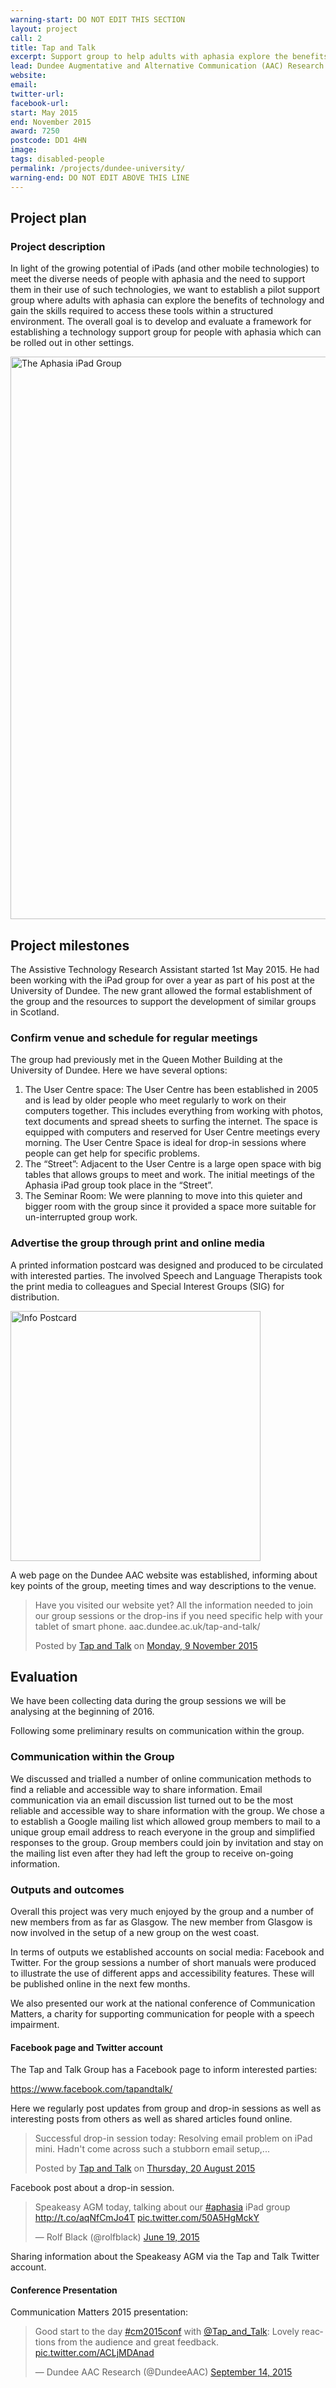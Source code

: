 ```yaml
---
warning-start: DO NOT EDIT THIS SECTION
layout: project
call: 2
title: Tap and Talk
excerpt: Support group to help adults with aphasia explore the benefits of technology
lead: Dundee Augmentative and Alternative Communication (AAC) Research Group, University of Dundee
website:
email:
twitter-url:
facebook-url:
start: May 2015
end: November 2015
award: 7250
postcode: DD1 4HN
image:
tags: disabled-people
permalink: /projects/dundee-university/
warning-end: DO NOT EDIT ABOVE THIS LINE
---
```



## Project plan

### Project description

In light of the growing potential of iPads (and other mobile technologies) to meet the diverse needs of people with aphasia and the need to support them in their use of such technologies, we want to establish a pilot support group where adults with aphasia can explore the benefits of technology and gain the skills required to access these tools within a structured environment. The overall goal is to develop and evaluate a framework for establishing a technology support group for people with aphasia which can be rolled out in other settings.

<img src="http://aac.dundee.ac.uk/wp-content/uploads/2015/06/IMG_6403.jpg"
alt="The Aphasia iPad Group" width="900">

## Project milestones

The Assistive Technology Research Assistant started 1st May 2015. He had been working with the iPad group for over a year as part of his post at the University of Dundee. The new grant allowed the formal establishment of the group and the resources to support the development of similar groups in Scotland.

### Confirm venue and schedule for regular meetings

The group had previously met in the Queen Mother Building at the University of Dundee. Here we have several options:

1.	The User Centre space: The User Centre has been established in 2005 and is lead by older people who meet regularly to work on their computers together. This includes everything from working with photos, text documents and spread sheets to surfing the internet. The space is equipped with computers and reserved for User Centre meetings every morning. The User Centre Space is ideal for drop-in sessions where people can get help for specific problems.
2.	The “Street”: Adjacent to the User Centre is a large open space with big tables that allows groups to meet and work. The initial meetings of the Aphasia iPad group took place in the “Street”.
3.	The Seminar Room: We were planning to move into this quieter and bigger room with the group since it provided a space more suitable for un-interrupted group work.

### Advertise the group through print and online media

A printed information postcard was designed and produced to be circulated with interested parties. The involved Speech and Language Therapists took the print media to colleagues and Special Interest Groups (SIG) for distribution.

<a href="http://aac.dundee.ac.uk/downloads/tat/info-postcard-v3.pdf"><img  src="http://aac.computing.dundee.ac.uk/wp-content/uploads/2015/06/info-postcard-v3-300x214.png" alt="Info Postcard" width="400" /></a>

A web page on the Dundee AAC website was established, informing about key points of the group, meeting times and way descriptions to the venue.

<div id="fb-root"></div><script>(function(d, s, id) {  var js, fjs = d.getElementsByTagName(s)[0];  if (d.getElementById(id)) return;  js = d.createElement(s); js.id = id;  js.src = "//connect.facebook.net/en_GB/sdk.js#xfbml=1&version=v2.3";  fjs.parentNode.insertBefore(js, fjs);}(document, 'script', 'facebook-jssdk'));</script><div class="fb-post" data-href="https://www.facebook.com/tapandtalk/posts/1500754620225351:0" data-width="500"><div class="fb-xfbml-parse-ignore"><blockquote cite="https://www.facebook.com/tapandtalk/photos/a.1454669028167244.1073741828.1435247626776051/1500754620225351/?type=3"><p>Have you visited our website yet? All the information needed to join our group sessions or the drop-ins if you need specific help with your tablet of smart phone. aac.dundee.ac.uk/tap-and-talk/</p>Posted by <a href="https://www.facebook.com/tapandtalk/">Tap and Talk</a> on&nbsp;<a href="https://www.facebook.com/tapandtalk/photos/a.1454669028167244.1073741828.1435247626776051/1500754620225351/?type=3">Monday, 9 November 2015</a></blockquote></div></div>



## Evaluation

We have been collecting data during the group sessions we will be analysing at the beginning of 2016.

Following some preliminary results on communication within the group.

### Communication within the Group

We discussed and trialled a number of online communication methods to find a reliable and accessible way to share information.
Email communication via an email discussion list turned out to be the most reliable and accessible way to share information with the group. We chose a to establish a Google mailing list which allowed group members to mail to a unique group email address to reach everyone in the group and simplified responses to the group. Group members could join by invitation and stay on the mailing list even after they had left the group to receive on-going information.


### Outputs and outcomes

Overall this project was very much enjoyed by the group and a number of new members from as far as Glasgow. The new member from Glasgow is now involved in the setup of a new group on the west coast.

In terms of outputs we established accounts on social media: Facebook and Twitter. For the group sessions a number of short manuals were produced to illustrate the use of different apps and accessibility features. These will be published online in the next few months.

We also presented our work at the national conference of Communication Matters, a charity for supporting communication for people with a speech impairment.

#### Facebook page and Twitter account

The Tap and Talk Group has a Facebook page to inform interested parties:

https://www.facebook.com/tapandtalk/

Here we regularly post updates from group and drop-in sessions as well as interesting posts from others as well as shared articles found online.

<div id="fb-root"></div><script>(function(d, s, id) {  var js, fjs = d.getElementsByTagName(s)[0];  if (d.getElementById(id)) return;  js = d.createElement(s); js.id = id;  js.src = "//connect.facebook.net/en_GB/sdk.js#xfbml=1&version=v2.3";  fjs.parentNode.insertBefore(js, fjs);}(document, 'script', 'facebook-jssdk'));</script><div class="fb-post" data-href="https://www.facebook.com/tapandtalk/posts/1477695235864623:0" data-width="500"><div class="fb-xfbml-parse-ignore"><blockquote cite="https://www.facebook.com/tapandtalk/photos/a.1454669028167244.1073741828.1435247626776051/1477695235864623/?type=3"><p>Successful drop-in session today: Resolving email problem on iPad mini. Hadn&#039;t come across such a stubborn email setup,...</p>Posted by <a href="https://www.facebook.com/tapandtalk/">Tap and Talk</a> on&nbsp;<a href="https://www.facebook.com/tapandtalk/photos/a.1454669028167244.1073741828.1435247626776051/1477695235864623/?type=3">Thursday, 20 August 2015</a></blockquote></div></div>

Facebook post about a drop-in session.

<blockquote class="twitter-tweet" data-partner="tweetdeck"><p lang="en" dir="ltr">Speakeasy AGM today, talking about our <a href="https://twitter.com/hashtag/aphasia?src=hash">#aphasia</a> iPad group <a href="http://t.co/aqNfCmJo4T">http://t.co/aqNfCmJo4T</a> <a href="http://t.co/50A5HgMckY">pic.twitter.com/50A5HgMckY</a></p>&mdash; Rolf Black (@rolfblack) <a href="https://twitter.com/rolfblack/status/611879770196967424">June 19, 2015</a></blockquote>

Sharing information about the Speakeasy AGM via the Tap and Talk Twitter account.

#### Conference Presentation

Communication Matters 2015 presentation:

<blockquote class="twitter-tweet" lang="en"><p lang="en" dir="ltr">Good start to the day <a href="https://twitter.com/hashtag/cm2015conf?src=hash">#cm2015conf</a> with <a href="https://twitter.com/tap_and_talk">@Tap_and_Talk</a>: Lovely reactions from the audience and great feedback. <a href="http://t.co/ACLjMDAnad">pic.twitter.com/ACLjMDAnad</a></p>&mdash; Dundee AAC Research (@DundeeAAC) <a href="https://twitter.com/DundeeAAC/status/643458957755990016">September 14, 2015</a></blockquote>
<script async src="//platform.twitter.com/widgets.js" charset="utf-8"></script>



